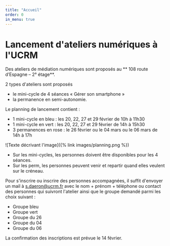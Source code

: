```yaml
---
title: "Accueil"
order: 0
in_menu: true
---
```

# Lancement d'ateliers numériques à l'UCRM

Des ateliers de médiation numériques sont proposés au ** 108 route d’Espagne – 2° étage**. 

2 types d'ateliers sont proposés
- le mini-cycle de 4 séances « Gérer son smartphone » 
- la permanence en semi-autonomie. 


Le planning de lancement contient  : 
- 1 mini-cycle en bleu : les 20, 22, 27 et 29 février de 10h à 11h30
- 1 mini-cycle en vert : les 20, 22, 27 et 29 février de 14h à 15h30
- 3 permanences en rose : le 26 février ou le 04 mars ou le 06 mars de 14h à 17h

![Texte décrivant l'image]({% link images/planning.png %})

- Sur les mini-cycles, les personnes doivent être disponibles pour les 4 séances.
- Sur les perm, les personnes peuvent venir et repartir quand elles veulent sur le créneau.

Pour s'inscrire ou inscrire des personnes accompagnées, il suffit d'envoyer un mail à s.daeron@ucrm.fr
avec le nom + prénom + téléphone ou contact des personnes qui suivront l'atelier ainsi que le groupe demandé parmi les choix suivant : 
- Groupe  bleu
- Groupe vert
- Groupe du 26
- Groupe du 04
- Groupe du 06

La confirmation des inscriptions est prévue le 14 février. 